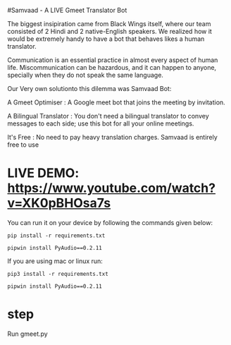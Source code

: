 #Samvaad - A LIVE Gmeet Translator Bot

The biggest insipiration came from Black Wings itself, where our team consisted of 2 Hindi and 2 native-English speakers. 
We realized how it would be extremely handy to have a bot that behaves likes a human translator. 

Communication is an essential practice in almost every aspect of human life. Miscommunication can be hazardous, and it can happen to anyone, specially when they do not speak the same language.

Our Very own solutionto this dilemma was Samvaad Bot:

A Gmeet Optimiser : A Google meet bot that joins the meeting by invitation.

A Bilingual Translator : You don't need a bilingual translator to convey messages to each side; use this bot for all your online meetings.

It's Free : No need to pay heavy translation charges. Samvaad is entirely free to use

# LIVE DEMO: https://www.youtube.com/watch?v=XK0pBHOsa7s


You can run it on your device by following the commands given below:

```
pip install -r requirements.txt 
```
```
pipwin install PyAudio==0.2.11
```

If you are using mac or linux run:


```
pip3 install -r requirements.txt
```
```
pipwin install PyAudio==0.2.11
```

# step 
Run gmeet.py 


